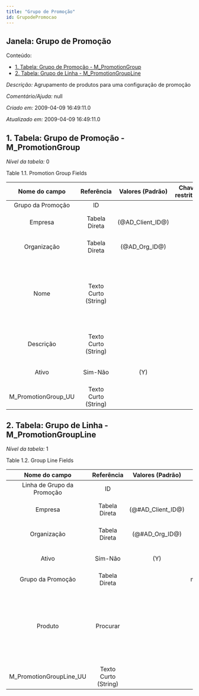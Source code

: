 ```yaml
---
title: "Grupo de Promoção"
id: GrupodePromocao
---
```

<div id="d112383e1" class="section chapter">

<div class="titlepage">

<div>

<div>

## Janela: Grupo de Promoção

</div>

</div>

</div>

<div class="toc">

<div class="toc-title">

Conteúdo:

</div>

  - <span class="section">[1. Tabela: Grupo de Promoção -
    M\_PromotionGroup](#d112383e22)</span>
  - <span class="section">[2. Tabela: Grupo de Linha -
    M\_PromotionGroupLine](#d112383e158)</span>

</div>

<span class="emphasis">*Descrição:* </span> Agrupamento de produtos para
uma configuração de promoção

<span class="emphasis">*Comentário/Ajuda:* </span>null

<span class="emphasis"> *Criado em:* </span>2009-04-09 16:49:11.0

<span class="emphasis">*Atualizado em:* </span>2009-04-09 16:49:11.0

<div id="d112383e22" class="section section">

<div class="titlepage">

<div>

<div>

## 1. Tabela: Grupo de Promoção - M\_PromotionGroup

</div>

</div>

</div>

<span class="emphasis">*Nível da tabela:* </span>0

</div>

<div id="d112383e29" class="table">

<div class="table-title">

Table 1.1. Promotion Group
Fields

</div>

<div class="table-contents">

|     Nome do campo     |      Referência      |  Valores (Padrão)  | Chave restritiva |                Regra de validação                |                Descrição                 |                                                               Comentário/Ajuda                                                               |
| :-------------------: | :------------------: | :----------------: | :--------------: | :----------------------------------------------: | :--------------------------------------: | :------------------------------------------------------------------------------------------------------------------------------------------: |
|   Grupo da Promoção   |          ID          |                    |                  |                                                  |                                          |                                                                                                                                              |
|        Empresa        |    Tabela Direta     | (@AD\_Client\_ID@) |                  |        AD\_Client.AD\_Client\_ID \< \> 0         |    (semelhante ao primeiro relatório)    |                                                             (ver o mesmo acima)                                                              |
|      Organização      |    Tabela Direta     |  (@AD\_Org\_ID@)   |                  | (AD\_Org.IsSummary='N' OR AD\_Org.AD\_Org\_ID=0) |    (semelhante ao primeiro relatório)    |                                                             (ver o mesmo acima)                                                              |
|         Nome          | Texto Curto (String) |                    |                  |                                                  |  Alphanumeric identifier of the entity   | The name of an entity (record) is used as an default search option in addition to the search key. The name is up to 60 characters in length. |
|       Descrição       | Texto Curto (String) |                    |                  |                                                  | Optional short description of the record |                                                 A description is limited to 255 characters.                                                  |
|         Ativo         |       Sim-Não        |        (Y)         |                  |                                                  |    (semelhante ao primeiro relatório)    |                                                             (ver o mesmo acima)                                                              |
| M\_PromotionGroup\_UU | Texto Curto (String) |                    |                  |                                                  |                                          |                                                                                                                                              |

</div>

</div>

  

<div id="d112383e158" class="section section">

<div class="titlepage">

<div>

<div>

## 2. Tabela: Grupo de Linha - M\_PromotionGroupLine

</div>

</div>

</div>

<span class="emphasis">*Nível da tabela:* </span>1

</div>

<div id="d112383e165" class="table">

<div class="table-title">

Table 1.2. Group Line
Fields

</div>

<div class="table-contents">

|       Nome do campo        |      Referência      |   Valores (Padrão)   |        Chave restritiva         |                                                                          Regra de validação                                                                          |             Descrição              |                              Comentário/Ajuda                              |
| :------------------------: | :------------------: | :------------------: | :-----------------------------: | :------------------------------------------------------------------------------------------------------------------------------------------------------------------: | :--------------------------------: | :------------------------------------------------------------------------: |
| Linha de Grupo da Promoção |          ID          |                      |                                 |                                                                                                                                                                      |                                    |                                                                            |
|          Empresa           |    Tabela Direta     | (@\#AD\_Client\_ID@) |                                 |                                                                  AD\_Client.AD\_Client\_ID \< \> 0                                                                   | (semelhante ao primeiro relatório) |                            (ver o mesmo acima)                             |
|        Organização         |    Tabela Direta     |  (@\#AD\_Org\_ID@)   |                                 |                                                           (AD\_Org.IsSummary='N' OR AD\_Org.AD\_Org\_ID=0)                                                           | (semelhante ao primeiro relatório) |                            (ver o mesmo acima)                             |
|           Ativo            |       Sim-Não        |         (Y)          |                                 |                                                                                                                                                                      | (semelhante ao primeiro relatório) |                            (ver o mesmo acima)                             |
|     Grupo da Promoção      |    Tabela Direta     |                      | mpromotiongroup\_mpromotiongrou |                                                                                                                                                                      |                                    |                                                                            |
|          Produto           |       Procurar       |                      |  mproduct\_mpromotiongroupline  | M\_Product.IsSummary='N' AND M\_Product.IsActive='Y' AND (M\_Product.Discontinued = 'N' OR (M\_Product.Discontinued = 'Y' AND M\_Product.DiscontinuedAt \> SYSDATE)) |       Product, Service, Item       | Identifies an item which is either purchased or sold in this organization. |
| M\_PromotionGroupLine\_UU  | Texto Curto (String) |                      |                                 |                                                                                                                                                                      |                                    |                                                                            |

</div>

</div>

  

</div>

